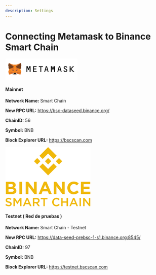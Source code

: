```yaml
---
description: Settings
---
```


# Connecting Metamask to Binance Smart Chain

![](.gitbook/assets/image%20%2862%29.png)

#### Mainnet 

**Network Name:** Smart Chain

**New RPC URL:** https://bsc-dataseed.binance.org/

**ChainID:** 56

**Symbol:** BNB

**Block Explorer URL:** https://bscscan.com

![](.gitbook/assets/image%20%288%29.png)

#### Testnet \( Red de pruebas \) 

**Network Name:** Smart Chain - Testnet

**New RPC URL:** https://data-seed-prebsc-1-s1.binance.org:8545/

**ChainID:** 97

**Symbol:** BNB

**Block Explorer URL:** https://testnet.bscscan.com

